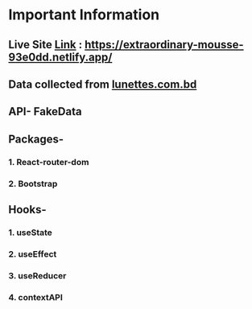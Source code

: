 # Important Information

## Live Site [Link](https://extraordinary-mousse-93e0dd.netlify.app/) : https://extraordinary-mousse-93e0dd.netlify.app/

## Data collected from [lunettes.com.bd](https://lunettes.com.bd/)

## API- FakeData

## Packages-

### 1. React-router-dom

### 2. Bootstrap

## Hooks-

### 1. useState

### 2. useEffect

### 3. useReducer

### 4. contextAPI
